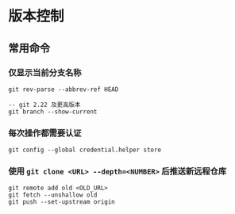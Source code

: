 # 版本控制

## 常用命令

### 仅显示当前分支名称

```shell
git rev-parse --abbrev-ref HEAD

-- git 2.22 及更高版本
git branch --show-current
```

### 每次操作都需要认证

```shell
git config --global credential.helper store
```

### 使用 `git clone <URL> --depth=<NUMBER>` 后推送新远程仓库

```shell
git remote add old <OLD_URL>
git fetch --unshallow old
git push --set-upstream origin
```
